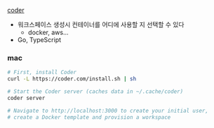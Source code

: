 [coder](https://github.com/coder)
- 워크스페이스 생성시 컨테이너를 어디에 사용할 지 선택할 수 있다
	- docker, aws...
- Go, TypeScript

### mac
```sh
# First, install Coder
curl -L https://coder.com/install.sh | sh

# Start the Coder server (caches data in ~/.cache/coder)
coder server

# Navigate to http://localhost:3000 to create your initial user,
# create a Docker template and provision a workspace
```
